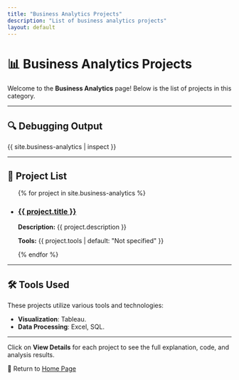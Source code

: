 ```yaml
---
title: "Business Analytics Projects"
description: "List of business analytics projects"
layout: default
---
```


# 📊 Business Analytics Projects

Welcome to the **Business Analytics** page! Below is the list of projects in this category.

---

## 🔍 Debugging Output
<!-- Debugging untuk memeriksa apakah koleksi 'business-analytics' terdeteksi -->
{{ site.business-analytics | inspect }}

---

## 🚀 **Project List**

<ul>
{% for project in site.business-analytics %}
  <li>
    <h3><a href="{{ project.url }}">{{ project.title }}</a></h3>
    <p><strong>Description:</strong> {{ project.description }}</p>
    <p><strong>Tools:</strong> {{ project.tools | default: "Not specified" }}</p>
  </li>
{% endfor %}
</ul>

---

## 🛠 **Tools Used**
These projects utilize various tools and technologies:
- **Visualization**: Tableau.
- **Data Processing**: Excel, SQL.

---

Click on **View Details** for each project to see the full explanation, code, and analysis results.

🔗 Return to [Home Page](../index.html)

